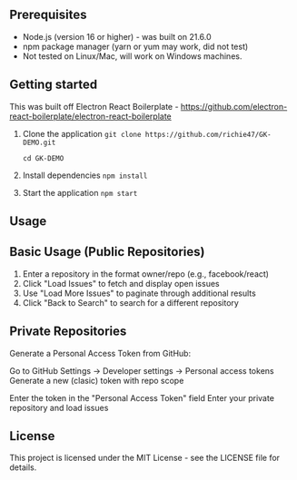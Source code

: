 ## Prerequisites

- Node.js (version 16 or higher) - was built on 21.6.0
- npm package manager (yarn or yum may work, did not test)
- Not tested on Linux/Mac, will work on Windows machines.

## Getting started

This was built off Electron React Boilerplate - https://github.com/electron-react-boilerplate/electron-react-boilerplate

1. Clone the application
   `git clone https://github.com/richie47/GK-DEMO.git`

   `cd GK-DEMO`

2. Install dependencies
   `npm install`

3. Start the application
   `npm start`

## Usage

## Basic Usage (Public Repositories)

1. Enter a repository in the format owner/repo (e.g., facebook/react)
2. Click "Load Issues" to fetch and display open issues
3. Use "Load More Issues" to paginate through additional results
4. Click "Back to Search" to search for a different repository

## Private Repositories

Generate a Personal Access Token from GitHub:

Go to GitHub Settings → Developer settings → Personal access tokens
Generate a new (clasic) token with repo scope

Enter the token in the "Personal Access Token" field
Enter your private repository and load issues

## License

This project is licensed under the MIT License - see the LICENSE file for details.
